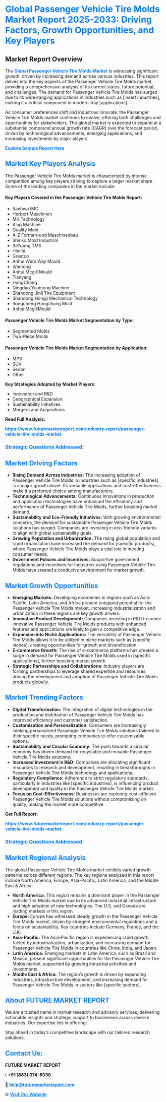 <h1 style="color: #007BFF;">Global Passenger Vehicle Tire Molds Market Report 2025-2033: Driving Factors, Growth Opportunities, and Key Players</h1>

<section id="overview">
<h2>Market Report Overview</h2>
<p>The <a href="https://www.futuremarketreport.com/industry-report/passenger-vehicle-tire-molds-market" style="color: #007BFF; text-decoration: none;"><strong>Global Passenger Vehicle Tire Molds Market</strong></a> is witnessing significant growth, driven by increasing demand across various industries. This report delves into the key aspects of the Passenger Vehicle Tire Molds market, providing a comprehensive analysis of its current status, future potential, and challenges. The demand for Passenger Vehicle Tire Molds has surged due to its wide-ranging applications in industries such as [insert industries], making it a critical component in modern-day [applications].</p>
<p>As consumer preferences shift and industries innovate, the Passenger Vehicle Tire Molds market continues to evolve, offering both challenges and opportunities for stakeholders. The global market is expected to expand at a substantial compound annual growth rate (CAGR) over the forecast period, driven by technological advancements, emerging applications, and increasing investments by major players.</p>
</section>

<section id="overview">
<p><a href="https://www.futuremarketreport.com/request-sample/reportId=90975" style="color: #007BFF; text-decoration: none;"><strong>Explore Sample Report Here</strong></a></p>
</section>

<section id="key-players">
<h2 style="color: #007BFF;">Market Key Players Analysis</h2>
<p>The Passenger Vehicle Tire Molds market is characterized by intense competition among key players striving to capture a larger market share. Some of the leading companies in the market include:</p>
<h4>Key Players Covered in the Passenger Vehicle Tire Molds Report:</h4>
<ul><li>Saehwa IMC</li><li>Herbert Maschinen</li><li>MK Technology</li><li>King Machine</li><li>Quality Mold</li><li>A-Z Formen-und Maschinenbau</li><li>Shinko Mold Industrial</li><li>SeYoung TMS</li><li>Himile</li><li>Greatoo</li><li>Anhui Wide Way Mould</li><li>Wantong</li><li>Anhui Mcgill Mould</li><li>Tianyang</li><li>HongChang</li><li>Qingdao Yuantong Machine</li><li>Shandong Jinli Tire Equipment</li><li>Shandong Hongji Mechanical Technology</li><li>Rongcheng Hongchang Mold</li><li>Anhui McgillMould</li></ul>
<h4>Passenger Vehicle Tire Molds Market Segmentation by Type:</h4>
<ul><li>Segmented Molds</li><li>Two-Piece Molds</li></ul>

<h4>Passenger Vehicle Tire Molds Market Segmentation by Application:</h4>
<ul><li>MPV</li><li>SUV</li><li>Sedan</li><li>Other</li></ul>
<p><strong>Key Strategies Adopted by Market Players:</strong></p>
<ul>
<li>Innovation and R&D</li>
<li>Geographical Expansion</li>
<li>Sustainability Initiatives</li>
<li>Mergers and Acquisitions</li>
</ul>
</section>

<section>
<p><strong>Read Full Analysis: </strong></p><a href="https://www.futuremarketreport.com/industry-report/passenger-vehicle-tire-molds-market" style="color: #007BFF; text-decoration: none;"><strong>https://www.futuremarketreport.com/industry-report/passenger-vehicle-tire-molds-market</strong></a>
<h3 style="color: #007BFF;">Strategic Questions Addressed:</h3>
</section>

<section id="driving-factors">
<h2 style="color: #007BFF;">Market Driving Factors</h2>
<ul>
<li><strong>Rising Demand Across Industries:</strong> The increasing adoption of Passenger Vehicle Tire Molds in industries such as [specific industries] is a major growth driver. Its versatile applications and cost-effectiveness make it a preferred choice among manufacturers.</li>
<li><strong>Technological Advancements:</strong> Continuous innovations in production and application technologies have enhanced the efficiency and performance of Passenger Vehicle Tire Molds, further boosting market demand.</li>
<li><strong>Sustainability and Eco-Friendly Initiatives:</strong> With growing environmental concerns, the demand for sustainable Passenger Vehicle Tire Molds solutions has surged. Companies are investing in eco-friendly variants to align with global sustainability goals.</li>
<li><strong>Growing Population and Urbanization:</strong> The rising global population and rapid urbanization have increased the demand for [specific products], where Passenger Vehicle Tire Molds plays a vital role in meeting consumer needs.</li>
<li><strong>Government Policies and Incentives:</strong> Supportive government regulations and incentives for industries using Passenger Vehicle Tire Molds have created a conducive environment for market growth.</li>
</ul>
</section>

<section id="growth-opportunities">
<h2 style="color: #007BFF;">Market Growth Opportunities</h2>
<ul>
<li><strong>Emerging Markets:</strong> Developing economies in regions such as Asia-Pacific, Latin America, and Africa present untapped potential for the Passenger Vehicle Tire Molds market. Increasing industrialization and urbanization in these regions are key growth drivers.</li>
<li><strong>Innovative Product Development:</strong> Companies investing in R&D to create innovative Passenger Vehicle Tire Molds products with enhanced features and applications are likely to gain a competitive edge.</li>
<li><strong>Expansion into Niche Applications:</strong> The versatility of Passenger Vehicle Tire Molds allows it to be utilized in niche markets such as [specific niches], creating opportunities for growth and diversification.</li>
<li><strong>E-commerce Growth:</strong> The rise of e-commerce platforms has created a surge in demand for Passenger Vehicle Tire Molds used in [specific applications], further boosting market growth.</li>
<li><strong>Strategic Partnerships and Collaborations:</strong> Industry players are forming partnerships to leverage shared expertise and resources, driving the development and adoption of Passenger Vehicle Tire Molds products globally.</li>
</ul>
</section>

<section id="trending-factors">
<h2 style="color: #007BFF;">Market Trending Factors</h2>
<ul>
<li><strong>Digital Transformation:</strong> The integration of digital technologies in the production and distribution of Passenger Vehicle Tire Molds has improved efficiency and customer satisfaction.</li>
<li><strong>Customization and Personalization:</strong> Consumers are increasingly seeking personalized Passenger Vehicle Tire Molds solutions tailored to their specific needs, prompting companies to offer customizable options.</li>
<li><strong>Sustainability and Circular Economy:</strong> The push towards a circular economy has driven demand for recyclable and reusable Passenger Vehicle Tire Molds solutions.</li>
<li><strong>Increased Investment in R&D:</strong> Companies are allocating significant resources to research and development, resulting in breakthroughs in Passenger Vehicle Tire Molds technology and applications.</li>
<li><strong>Regulatory Compliance:</strong> Adherence to strict regulatory standards, particularly in industries like [specific industries], is influencing product development and quality in the Passenger Vehicle Tire Molds market.</li>
<li><strong>Focus on Cost-Effectiveness:</strong> Businesses are exploring cost-efficient Passenger Vehicle Tire Molds solutions without compromising on quality, making the market more competitive.</li>
</ul>
</section>

<section>
<p><strong>Get Full Report: </strong></p><a href="https://www.futuremarketreport.com/industry-report/passenger-vehicle-tire-molds-market" style="color: #007BFF; text-decoration: none;"><strong>https://www.futuremarketreport.com/industry-report/passenger-vehicle-tire-molds-market</strong></a>
<h3 style="color: #007BFF;">Strategic Questions Addressed:</h3>
</section>


<section id="regional-analysis">
<h2 style="color: #007BFF;">Market Regional Analysis</h2>
<p>The global Passenger Vehicle Tire Molds market exhibits varied growth patterns across different regions. The key regions analyzed in this report include North America, Europe, Asia-Pacific, Latin America, and the Middle East & Africa:</p>
<ul>
<li><strong>North America:</strong> This region remains a dominant player in the Passenger Vehicle Tire Molds market due to its advanced industrial infrastructure and high adoption of new technologies. The U.S. and Canada are leading markets in this region.</li>
<li><strong>Europe:</strong> Europe has witnessed steady growth in the Passenger Vehicle Tire Molds market, driven by stringent environmental regulations and a focus on sustainability. Key countries include Germany, France, and the U.K.</li>
<li><strong>Asia-Pacific:</strong> The Asia-Pacific region is experiencing rapid growth, fueled by industrialization, urbanization, and increasing demand for Passenger Vehicle Tire Molds in countries like China, India, and Japan.</li>
<li><strong>Latin America:</strong> Emerging markets in Latin America, such as Brazil and Mexico, present significant opportunities for the Passenger Vehicle Tire Molds market, supported by growing industrial activities and investments.</li>
<li><strong>Middle East & Africa:</strong> The region’s growth is driven by expanding industries, infrastructure development, and increasing demand for Passenger Vehicle Tire Molds in sectors like [specific sectors].</li>
</ul>
</section>

<footer>
<h2 style="color: #007BFF;">About FUTURE MARKET REPORT</h2>
<p>We are a trusted name in market research and advisory services, delivering actionable insights and strategic support to businesses across diverse industries. Our expertise lies in offering:</p>

<p>Stay ahead in today’s competitive landscape with our tailored research solutions.</p>

<h2 style="color: #007BFF;">Contact Us:</h2>
<p><strong>FUTURE MARKET REPORT</strong></p>
<p>📞 <strong>+91 (883) 074-8030</strong></p>
<p>📧 <strong><a href="mailto:help@futuremarketreport.com" style="color: #007BFF;">help@futuremarketreport.com</a></strong></p>
<p>🌐 <strong><a href="https://www.futuremarketreport.com/" style="color: #007BFF;">Visit Our Website</a></strong></p>
</footer>